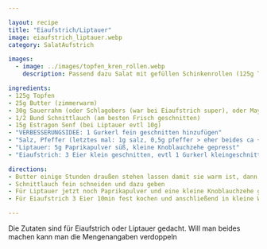 ```yaml
---

layout: recipe
title: "Eiaufstrich/Liptauer"
image: eiaufstrich_liptauer.webp
category: SalatAufstrich

images:
  - image: ../images/topfen_kren_rollen.webp
    description: Passend dazu Salat mit gefüllen Schinkenrollen (125g Topfen, 1-2EL Kren, 1/2 Knoblauchzehe, Salz+Pfeffer)

ingredients:
- 125g Topfen
- 25g Butter (zimmerwarm)
- 30g Sauerrahm (oder Schlagobers (war bei Eiaufstrich super), oder Mayonnaise; evtl einfach mehr Butter)
- 1/2 Bund Schnittlauch (am besten Frisch geschnitten)
- 15g Estragon Senf (bei Liptauer evtl 10g)
- "VERBESSERUNGSIDEE: 1 Gurkerl fein geschnitten hinzufügen"
- "Salz, Pfeffer (letztes mal: 1g salz, 0,5g pfeffer > eher beides ca +0,5g)"
- "Liptauer: 5g Paprikapulver süß, kleine Knoblauchzehe gepresst"
- "Eiaufstrich: 3 Eier klein geschnitten, evtl 1 Gurkerl kleingeschnitten (gut!)"

directions:
- Butter einige Stunden draußen stehen lassen damit sie warm ist, dann mit Sauerrahm/Schlagobers sowie Estragon Senf vermischen
- Schnittlauch fein schneiden und dazu geben
- Für Liptauer jetzt noch Paprikapulver und eine kleine Knoblauchzehe gepresst dazugeben
- Für Eiaufstrich 3 Eier 10min fest kochen und anschließend in kleine Würfel schneiden und zur Masse dazugeben. Evtl auch ein Gurkerl klein schneiden und dazugeben

---
```


Die Zutaten sind für Eiaufstrich oder Liptauer gedacht. Will man beides machen kann man die Mengenangaben verdoppeln
